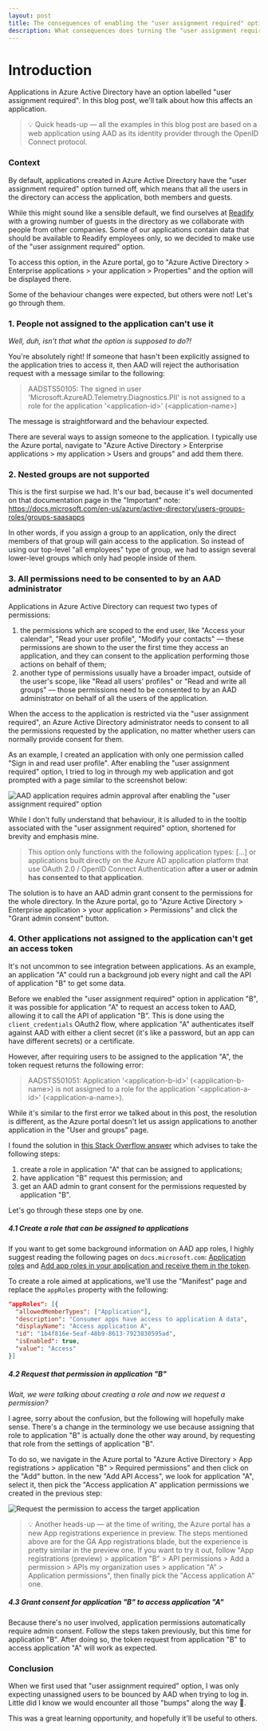 ```yaml
---
layout: post
title: The consequences of enabling the "user assignment required" option in AAD apps
description: What consequences does turning the "user assignment required" option have on applications?
---
```


# Introduction

Applications in Azure Active Directory have an option labelled "user assignment required". In this blog post, we'll talk about how this affects an application.

> 💡 Quick heads-up &mdash; all the examples in this blog post are based on a web application using AAD as its identity provider through the OpenID Connect protocol.

### Context

By default, applications created in Azure Active Directory have the "user assignment required" option turned off, which means that all the users in the directory can access the application, both members and guests.

While this might sound like a sensible default, we find ourselves at [Readify](https://readify.net) with a growing number of guests in the directory as we collaborate with people from other companies. Some of our applications contain data that should be available to Readify employees only, so we decided to make use of the "user assignment required" option.

To access this option, in the Azure portal, go to "Azure Active Directory > Enterprise applications > your application > Properties" and the option will be displayed there.

Some of the behaviour changes were expected, but others were not! Let's go through them.

### 1. People not assigned to the application can't use it

_Well, duh, isn't that what the option is supposed to do?!_

You're absolutely right! If someone that hasn't been explicitly assigned to the application tries to access it, then AAD will reject the authorisation request with a message similar to the following:

> AADSTS50105: The signed in user 'Microsoft.AzureAD.Telemetry.Diagnostics.PII' is not assigned to a role for the application '\<application-id>' (\<application-name>)

The message is straightforward and the behaviour expected.

There are several ways to assign someone to the application. I typically use the Azure portal, navigate to "Azure Active Directory > Enterprise applications > my application > Users and groups" and add them there.

### 2. Nested groups are not supported

This is the first surpise we had. It's our bad, because it's well documented on that documentation page in the "Important" note: https://docs.microsoft.com/en-us/azure/active-directory/users-groups-roles/groups-saasapps

In other words, if you assign a group to an application, only the direct members of that group will gain access to the application. So instead of using our top-level "all employees" type of group, we had to assign several lower-level groups which only had people inside of them.

### 3. All permissions need to be consented to by an AAD administrator

Applications in Azure Active Directory can request two types of permissions:

1. the permissions which are scoped to the end user, like "Access your calendar", "Read your user profile", "Modify your contacts" &mdash; these permissions are shown to the user the first time they access an application, and they can consent to the application performing those actions on behalf of them;
1. another type of permissions usually have a broader impact, outside of the user's scope, like "Read all users' profiles" or "Read and write all groups" &mdash; those permissions need to be consented to by an AAD administrator on behalf of all the users of the application.

When the access to the application is restricted via the "user assignment required", an Azure Active Directory administrator needs to consent to all the permissions requested by the application, no matter whether users can normally provide consent for them.

As an example, I created an application with only one permission called "Sign in and read user profile". After enabling the "user assignment required" option, I tried to log in through my web application and got prompted with a page similar to the screenshot below:

![AAD application requires admin approval after enabling the "user assignment required" option](/public/images/posts/aad-user-assignment-required/app-needs-admin-approval-after-enabling-user-assignment-required.png)

While I don't fully understand that behaviour, it is alluded to in the tooltip associated with the "user assignment required" option, shortened for brevity and emphasis mine.

> This option only functions with the following application types: [...] or applications built directly on the Azure AD application platform that use OAuth 2.0 / OpenID Connect Authentication **after a user or admin has consented to that application**.

The solution is to have an AAD admin grant consent to the permissions for the whole directory. In the Azure portal, go to "Azure Active Directory > Enterprise application > your application > Permissions" and click the "Grant admin consent" button.

### 4. Other applications not assigned to the application can't get an access token

It's not uncommon to see integration between applications. As an example, an application "A" could run a background job every night and call the API of application "B" to get some data.

Before we enabled the "user assignment required" option in application "B", it was possible for application "A" to request an access token to AAD, allowing it to call the API of application "B". This is done using the `client_credentials` OAuth2 flow, where application "A" authenticates itself against AAD with either a client secret (it's like a password, but an app can have different secrets) or a certificate.

However, after requiring users to be assigned to the application "A", the token request returns the following error:

> AADSTS501051: Application '\<application-b-id>' (\<application-b-name>) is not assigned to a role for the application '\<application-a-id>' (\<application-a-name>).

While it's similar to the first error we talked about in this post, the resolution is different, as the Azure portal doesn't let us assign applications to another application in the "User and groups" page.

I found the solution in [this Stack Overflow answer](https://stackoverflow.com/a/45839322/562839) which advises to take the following steps:

1. create a role in application "A" that can be assigned to applications;
1. have application "B" request this permission; and
1. get an AAD admin to grant consent for the permissions requested by application "B".

Let's go through these steps one by one.

##### 4.1 Create a role that can be assigned to applications

If you want to get some background information on AAD app roles, I highly suggest reading the following pages on `docs.microsoft.com`: [Application roles](https://docs.microsoft.com/en-us/azure/architecture/multitenant-identity/app-roles) and [Add app roles in your application and receive them in the token](https://docs.microsoft.com/en-us/azure/active-directory/develop/howto-add-app-roles-in-azure-ad-apps).

To create a role aimed at applications, we'll use the "Manifest" page and replace the `appRoles` property with the following:

```json
"appRoles": [{
  "allowedMemberTypes": ["Application"],
  "description": "Consumer apps have access to application A data",
  "displayName": "Access application A",
  "id": "1b4f816e-5eaf-48b9-8613-7923830595ad",
  "isEnabled": true,
  "value": "Access"
}]
```

##### 4.2 Request that permission in application "B"

_Wait, we were talking about creating a role and now we request a permission?_

I agree, sorry about the confusion, but the following will hopefully make sense. There's a change in the terminology we use because assigning that role to application "B" is actually done the other way around, by requesting that role from the settings of application "B".

To do so, we navigate in the Azure portal to "Azure Active Directory > App registrations > application "B" > Required permissions" and then click on the "Add" button. In the new "Add API Access", we look for application "A", select it, then pick the "Access application A" application permissions we created in the previous step:

![Request the permission to access the target application](/public/images/posts/aad-user-assignment-required/request-application-permission.png)

> 💡 Another heads-up &mdash; at the time of writing, the Azure portal has a new App registrations experience in preview. The steps mentioned above are for the GA App registrations blade, but the experience is pretty similar in the preview one. If you want to try it out, follow "App registrations (preview) > application "B" > API permissions > Add a permission > APIs my organization uses > application "A" > Application permissions", then finally pick the "Access application A" one.

##### 4.3 Grant consent for application "B" to access application "A"

Because there's no user involved, application permissions automatically require admin consent. Follow the steps taken previously, but this time for application "B". After doing so, the token request from application "B" to access application "A" will work as expected.

### Conclusion

When we first used that "user assignment required" option, I was only expecting unassigned users to be bounced by AAD when trying to log in. Little did I know we would encounter all those "bumps" along the way 🤣.

This was a great learning opportunity, and hopefully it'll be useful to others.